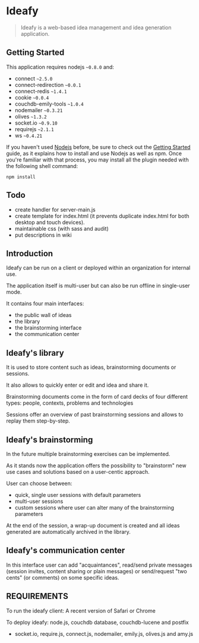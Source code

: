 Ideafy
======

> Ideafy is a web-based idea management and idea generation application.

## Getting Started

This application requires nodejs `~0.8.0` and:
 * connect `~2.5.0`
 * connect-redirection `~0.0.1`
 * connect-redis `~1.4.1`
 * cookie `~0.0.4`
 * couchdb-emily-tools `~1.0.4`
 * nodemailer `~0.3.21`
 * olives `~1.3.2`
 * socket.io `~0.9.10`
 * requirejs `~2.1.1`
 * ws `~0.4.21`


If you haven't used [Nodejs](http://nodejs.org/) before, be sure to check out the [Getting Started](http://nodejs.org/) guide, as it explains how to install and use Nodejs as well as npm. Once you're familiar with that process, you may install all the plugin needed with the following shell command:
```shell
npm install
```

## Todo
  - create handler for server-main.js
  - create template for index.html (it prevents duplicate index.html for both desktop and touch devices).
  - maintainable css (with sass and audit)
  - put descriptions in wiki


Introduction
----------------

Ideafy can be run on a client or deployed within an organization for internal use.

The application itself is multi-user but can also be run offline in single-user mode.

It contains four main interfaces:
- the public wall of ideas
- the library
- the brainstorming interface
- the communication center

Ideafy's library
----------------

It is used to store content such as ideas, brainstorming documents or sessions.

It also allows to quickly enter or edit and idea and share it.

Brainstorming documents come in the form of card decks of four different types: people, contexts, problems and technologies

Sessions offer an overview of past brainstorming sessions and allows to replay them step-by-step.

Ideafy's brainstorming
----------------------

In the future multiple brainstorming exercises can be implemented.

As it stands now the application offers the possibility to "brainstorm" new use cases and solutions based on a user-centic approach.

User can choose between:
- quick, single user sessions with default parameters
- multi-user sessions
- custom sessions where user can alter many of the brainstorming parameters

At the end of the session, a wrap-up document is created and all ideas generated are automatically archived in the library.

Ideafy's communication center
-----------------------------

In this interface user can add "acquaintances", read/send private messages (session invites, content sharing or plain messages) or send/request "two cents" (or comments) on some specific ideas.


REQUIREMENTS
------------

To run the ideafy client:
A recent version of Safari or Chrome

To deploy ideafy:
node.js, couchdb database, couchdb-lucene and postfix
+ socket.io, require.js, connect.js, nodemailer, emily.js, olives.js and amy.js
